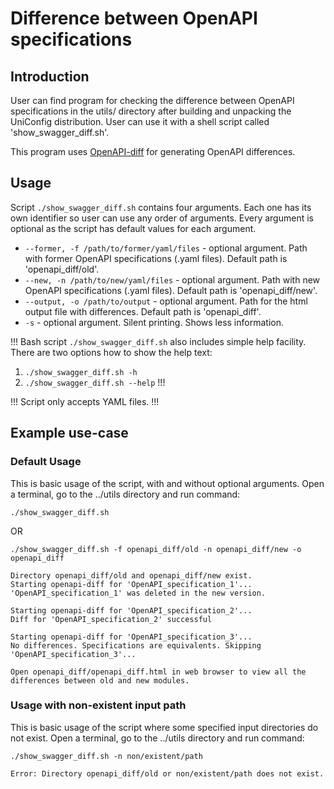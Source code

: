 # Difference between OpenAPI specifications

## Introduction

User can find program for checking the difference between OpenAPI specifications in the utils/ directory
after building and unpacking the UniConfig distribution. User can use it with a shell script called
'show_swagger_diff.sh'.

This program uses [OpenAPI-diff](https://github.com/OpenAPITools/openapi-diff) for generating OpenAPI differences.

## Usage

Script ```./show_swagger_diff.sh``` contains four arguments. Each one has its own identifier so user can use any order of arguments.
Every argument is optional as the script has default values for each argument.

* ```--former, -f /path/to/former/yaml/files``` - optional argument. Path with former OpenAPI specifications (.yaml files). Default path is 'openapi_diff/old'.
* ```--new, -n /path/to/new/yaml/files``` - optional argument. Path with new OpenAPI specifications (.yaml files). Default path is 'openapi_diff/new'.
* ```--output, -o /path/to/output``` - optional argument. Path for the html output file with differences. Default path is 'openapi_diff'.
* ```-s``` - optional argument. Silent printing. Shows less information.

!!!
Bash script ```./show_swagger_diff.sh``` also includes simple help facility. There are two options how to show the help text:
1. ```./show_swagger_diff.sh -h```
2. ```./show_swagger_diff.sh --help```
!!!

!!!
Script only accepts YAML files.
!!!

## Example use-case

### Default Usage

This is basic usage of the script, with and without optional arguments. 
Open a terminal, go to the ../utils directory and run command:

```console
./show_swagger_diff.sh
```

OR

```console
./show_swagger_diff.sh -f openapi_diff/old -n openapi_diff/new -o openapi_diff
```

```console Output:
Directory openapi_diff/old and openapi_diff/new exist.
Starting openapi-diff for 'OpenAPI_specification_1'...
'OpenAPI_specification_1' was deleted in the new version.

Starting openapi-diff for 'OpenAPI_specification_2'...
Diff for 'OpenAPI_specification_2' successful

Starting openapi-diff for 'OpenAPI_specification_3'...
No differences. Specifications are equivalents. Skipping 'OpenAPI_specification_3'...

Open openapi_diff/openapi_diff.html in web browser to view all the differences between old and new modules.
```

### Usage with non-existent input path

This is basic usage of the script where some specified input directories do not exist.
Open a terminal, go to the ../utils directory and run command:

```console
./show_swagger_diff.sh -n non/existent/path
```

```console Output:
Error: Directory openapi_diff/old or non/existent/path does not exist.
```
